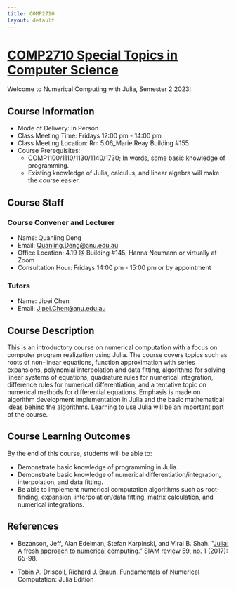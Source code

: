 ```yaml
---
title: COMP2710
layout: default
---
```


# [COMP2710 Special Topics in Computer Science](https://programsandcourses.anu.edu.au/2023/course/comp2710) 

Welcome to Numerical Computing with Julia, Semester 2 2023!

## Course Information

- Mode of Delivery: In Person
- Class Meeting Time: Fridays 12:00 pm - 14:00 pm
- Class Meeting Location: Rm 5.06_Marie Reay Building #155
- Course Prerequisites:
  - COMP1100/1110/1130/1140/1730; In words, some basic knowledge of programming.
  - Existing knowledge of Julia, calculus, and linear algebra will make the course easier.

## Course Staff

### Course Convener and Lecturer

- Name: Quanling Deng
- Email: Quanling.Deng@anu.edu.au
- Office Location: 4.19 @ Building #145, Hanna Neumann or virtually at Zoom
- Consultation Hour: Fridays 14:00 pm - 15:00 pm or by appointment

### Tutors

- Name: Jipei Chen
- Email: Jipei.Chen@anu.edu.au

## Course Description

This is an introductory course on numerical computation with a focus on computer program realization using Julia. The course covers topics such as roots of non-linear equations, function approximation with series expansions, polynomial interpolation and data fitting, algorithms for solving linear systems of equations, quadrature rules for numerical integration, difference rules for numerical differentiation, and a tentative topic on numerical methods for differential equations. Emphasis is made on algorithm development implementation in Julia and the basic mathematical ideas behind the algorithms. Learning to use Julia will be an important part of the course.

## Course Learning Outcomes

By the end of this course, students will be able to:

- Demonstrate basic knowledge of programming in Julia.
- Demonstrate basic knowledge of numerical differentiation/integration, interpolation, and data fitting.
- Be able to implement numerical computation algorithms such as root-finding, expansion, interpolation/data fitting, matrix calculation, and numerical integrations.

## References

- Bezanson, Jeff, Alan Edelman, Stefan Karpinski, and Viral B. Shah. "[Julia: A fresh approach to numerical computing](https://julialang.org/assets/research/julia-fresh-approach-BEKS.pdf)." SIAM review 59, no. 1 (2017): 65-98. 

- Tobin A. Driscoll, Richard J. Braun. Fundamentals of Numerical Computation: Julia Edition

